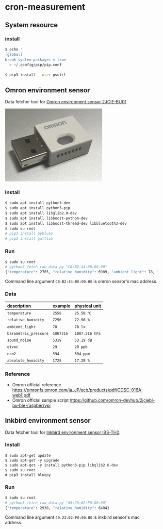 # cron-measurement

## System resource

### install

```sh
$ echo '
[global]
break-system-packages = true
' > ~/.config/pip/pip.conf

$ pip3 install --user psutil
```

## Omron environment sensor

Data fetcher tool for [Omron environment sensor 2JCIE-BU01](https://www.omron.co.jp/ecb/product-detail?partNumber=2JCIE-BU).

![Omron sensor](https://github.com/amane-uehara/resource/blob/master/omron-env-sensor/omron.png)

### Install

```sh
$ sudo apt install python3-dev
$ sudo apt install python3-pip
$ sudo apt install libglib2.0-dev
$ sudo apt install libboost-python-dev
$ sudo apt install libboost-thread-dev libbluetooth3-dev
$ sudo su root
# pip3 install pybluez
# pip3 install gattlib
```

### Run

```sh
$ sudo su root
# python3 fetch_raw_data.py "C8:B2:44:00:00:00"
{"temperature": 2765, "relative_humidity": 6909, "ambient_light": 78, "barometric_pressure": 1007316, "sound_noise": 5319, "etvoc": 29, "eco2": 594, "absolute_humidity":1728}
```

Command line argument `C8:B2:44:00:00:00` is omron sensor's mac address.

### Data

|description          |example         |physical unit |
|:--------------------|:---------------|:-------------|
|`temperature`        |`2558`          |`25.58 ℃`    |
|`relative_humidity`  |`7256`          |`72.56 %`     |
|`ambient_light`      |`78`            |`78 lx`       |
|`barometric_pressure`|`1007316`       |`1007.316 hPa`|
|`sound_noise`        |`5319`          |`53.19 dB`    |
|`etvoc`              |`29`            |`29 ppb`      |
|`eco2`               |`594`           |`594 ppm`     |
|`absolute_humidity`  |`1728`          |`17.28 %`     |

### Reference

* Omron official reference <https://omronfs.omron.com/ja_JP/ecb/products/pdf/CDSC-016A-web1.pdf>
* Omron official sample script <https://github.com/omron-devhub/2jciebl-bu-ble-raspberrypi>

## Inkbird environment sensor

Data fetcher tool for [Inkbird environment sensor IBS-TH2](https://inkbird.com/products/hygrometer-ibs-th2).

### Install

```
$ sudo apt-get update
$ sudo apt-get -y upgrade
$ sudo apt-get -y install python3-pip libglib2.0-dev
$ sudo su root
# pip3 install bluepy
```

### Run

```sh
$ sudo su root
# python3 fetch_raw_data.py "49:23:02:F0:00:00"
{"temperature": 2930, "relative_humidity": 6404}
```

Command line argument `49:23:02:F0:00:00` is inkbird sensor's mac address.
